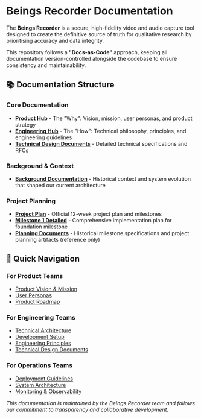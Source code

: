 # Beings Recorder Documentation

The **Beings Recorder** is a secure, high-fidelity video and audio capture tool designed to create the definitive source of truth for qualitative research by prioritising accuracy and data integrity.

This repository follows a **"Docs-as-Code"** approach, keeping all documentation version-controlled alongside the codebase to ensure consistency and maintainability.

## 📚 Documentation Structure

### Core Documentation
- **[Product Hub](./product-hub.md)** - The "Why": Vision, mission, user personas, and product strategy
- **[Engineering Hub](./engineering-hub.md)** - The "How": Technical philosophy, principles, and engineering guidelines
- **[Technical Design Documents](./tdd/)** - Detailed technical specifications and RFCs

### Background & Context
- **[Background Documentation](./background/)** - Historical context and system evolution that shaped our current architecture

### Project Planning
- **[Project Plan](./PROJECT_PLAN.md)** - Official 12-week project plan and milestones
- **[Milestone 1 Detailed](./MILESTONE_1_DETAILED.md)** - Comprehensive implementation plan for foundation milestone
- **[Planning Documents](./.planning/)** - Historical milestone specifications and project planning artifacts (reference only)

## 🎯 Quick Navigation

### For Product Teams
- [Product Vision & Mission](./product-hub.md#vision--mission)
- [User Personas](./product-hub.md#user-personas)
- [Product Roadmap](./product-hub.md#roadmap)

### For Engineering Teams
- [Technical Architecture](./engineering-hub.md#architecture)
- [Development Setup](./engineering-hub.md#development-setup)
- [Engineering Principles](./engineering-hub.md#principles)
- [Technical Design Documents](./tdd/)

### For Operations Teams
- [Deployment Guidelines](./engineering-hub.md#deployment)
- [System Architecture](./tdd/system-architecture.md)
- [Monitoring & Observability](./engineering-hub.md#monitoring)

*This documentation is maintained by the Beings Recorder team and follows our commitment to transparency and collaborative development.*
